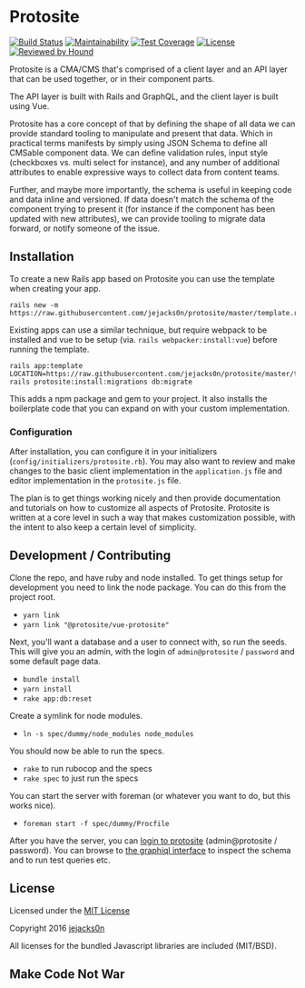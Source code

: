 Protosite
=========

[![Build Status](https://travis-ci.org/jejacks0n/protosite.svg?branch=master)](https://travis-ci.org/jejacks0n/protosite)
[![Maintainability](https://api.codeclimate.com/v1/badges/2fe64b2099900239713a/maintainability)](https://codeclimate.com/github/jejacks0n/protosite/maintainability)
[![Test Coverage](https://api.codeclimate.com/v1/badges/2fe64b2099900239713a/test_coverage)](https://codeclimate.com/github/jejacks0n/protosite/test_coverage)
[![License](https://img.shields.io/badge/license-MIT-brightgreen.svg)](https://opensource.org/licenses/MIT)
[![Reviewed by Hound](https://img.shields.io/badge/Reviewed_by-Hound-8E64B0.svg)](https://houndci.com)


Protosite is a CMA/CMS that's comprised of a client layer and an API layer that can be used together, or in their
component parts.

The API layer is built with Rails and GraphQL, and the client layer is built using Vue.

Protosite has a core concept of that by defining the shape of all data we can provide standard tooling to manipulate
and present that data. Which in practical terms manifests by simply using JSON Schema to define all CMSable component
data. We can define validation rules, input style (checkboxes vs. multi select for instance), and any number of
additional attributes to enable expressive ways to collect data from content teams.

Further, and maybe more importantly, the schema is useful in keeping code and data inline and versioned. If data doesn't
match the schema of the component trying to present it (for instance if the component has been updated with new
attributes), we can provide tooling to migrate data forward, or notify someone of the issue. 


## Installation

To create a new Rails app based on Protosite you can use the template when creating your app.

```shell
rails new -m https://raw.githubusercontent.com/jejacks0n/protosite/master/template.rb
```

Existing apps can use a similar technique, but require webpack to be installed and vue to be setup (via.
`rails webpacker:install:vue`) before running the template.

```shell
rails app:template LOCATION=https://raw.githubusercontent.com/jejacks0n/protosite/master/template.rb
rails protosite:install:migrations db:migrate
```

This adds a npm package and gem to your project. It also installs the boilerplate code that you can expand on with your
custom implementation.

### Configuration

After installation, you can configure it in your initializers (`config/initializers/protosite.rb`). You may also want to
review and make changes to the basic client implementation in the `application.js` file and editor implementation in the
`protosite.js` file.

The plan is to get things working nicely and then provide documentation and tutorials on how to customize all aspects of
Protosite. Protosite is written at a core level in such a way that makes customization possible, with the intent to also
keep a certain level of simplicity.


## Development / Contributing

Clone the repo, and have ruby and node installed. To get things setup for development you need to link the node package.
You can do this from the project root.

- `yarn link`
- `yarn link "@protosite/vue-protosite"`

Next, you'll want a database and a user to connect with, so run the seeds. This will give you an admin, with the login
of `admin@protosite` / `password` and some default page data.

- `bundle install`
- `yarn install`
- `rake app:db:reset`

Create a symlink for node modules.

- `ln -s spec/dummy/node_modules node_modules`

You should now be able to run the specs.

- `rake` to run rubocop and the specs
- `rake spec` to just run the specs

You can start the server with foreman (or whatever you want to do, but this works nice).

- `foreman start -f spec/dummy/Procfile`

After you have the server, you can [login to protosite](http://localhost:3000/protosite) (admin@protosite / password).
You can browse to [the graphiql interface](http://localhost:3000/protosite/graphiql) to inspect the schema and to run
test queries etc.


## License

Licensed under the [MIT License](http://creativecommons.org/licenses/MIT/)

Copyright 2016 [jejacks0n](https://github.com/jejacks0n)

All licenses for the bundled Javascript libraries are included (MIT/BSD).


## Make Code Not War
